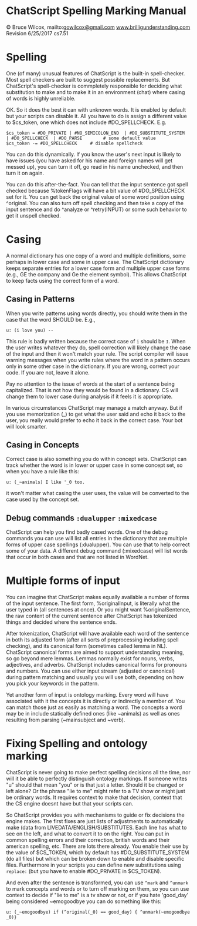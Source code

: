 # ChatScript Spelling Marking Manual
© Bruce Wilcox, mailto:gowilcox@gmail.com www.brilligunderstanding.com
<br>Revision 6/25/2017 cs7.51


# Spelling

One (of many) unusual features of ChatScript is the built-in spell-checker. Most spell checkers are built to suggest possible replacements. But ChatScript's spell-checker is commpletely responsible for deciding what substitution to make and to make it in an environment (chat) where casing of words is highly unreliable.

OK. So it does the best it can with unknown words. It is enabled by default but your scripts can disable it. All you have to do is assign a different value to $cs_token, one which does not include #DO_SPELLCHECK. E.g.

    $cs_token = #DO_PRIVATE | #NO_SEMICOLON_END  | #DO_SUBSTITUTE_SYSTEM   | #DO_SPELLCHECK  | #DO_PARSE     	# some default value
    $cs_token -= #DO_SPELLCHECK		# disable spellcheck

You can do this dynamically. If you know the user's next input is likely to have issues (you have asked for his name and foreign names will get messed up), you can turn it off, go read in his name unchecked, and then turn it on again.

You can do this after-the-fact. You can tell that the input sentence got spell checked because %tokenFlags will have a bit value of #DO_SPELLCHECK set for it. You can get back the original value of some word position using ^original. You can also  turn off spell checking and then take a copy of the input sentence and do ^analyze or ^retry(INPUT) or some such behavior to get it unspell checked. 


# Casing

A normal dictionary has one copy of a word and multiple definitions, some perhaps in lower case and some in upper case. The ChatScript dictionary keeps separate entries for a lower case form and multiple upper case forms (e.g., GE the company and Ge the element symbol). This allows ChatScript to keep facts using the correct form of a word.

## Casing in Patterns ##

When you write patterns using words directly, you should write them in the case that the word SHOULD be. E.g.,
```
u: (i love you) --
```
This rule is badly written because the correct case of `i` should be `I`. When the user writes whatever they do, spell correction will likely change the case of the input and then it won't match your rule.  The script compiler will issue warning messages when you write rules where the word in a pattern occurs only in some other case in the dictionary. If you are wrong, correct your code. If you are not, leave it alone. 

Pay no attention to the issue of words at the start of a sentence being capitalized. That is not how they would be found in a dictionary. CS will change them to lower case during analysis if it feels it is appropriate.

In various circumstances ChatScript may manage a match anyway. But if you use memorization (_) to get what the user said and echo it back to the user, you really would prefer to echo it back in the correct case. Your bot will look smarter. 

## Casing in Concepts ##

Correct case is also something you do within concept sets. ChatScript can track whether the word is in lower or upper case in some concept set, so when you have a rule like this:
```
u: (_~animals) I like '_0 too.
```
it won't matter what casing the user uses, the value will be converted to the case used by the concept set. 

## Debug commands `:dualupper` `:mixedcase` ## 

ChatScript can help you find badly cased words. One of the debug commands you can use will list all entries in the dictionary that are multiple forms of upper case spellings (:dualupper). You can use that to help correct some of your data. A different debug command (:mixedcase) will list words that occur in both cases and that are not listed in WordNet.

# Multiple forms of input

You can imagine that ChatScript makes equally available a number of forms of the input sentence. The first form, %originalInput, is literally what the user typed in (all sentences at once). Or you might want %originalSentence, the raw content of the current sentence after ChatScript has tokenized things and decided where the sentence ends.

After tokenization, ChatScript will have available each word of the sentence in both its adjusted form (after all sorts of preprocessing including spell checking), and its canonical form (sometimes called lemma in NL). ChatScript canonical forms are aimed to support understanding meaning, so go beyond mere lemmas. Lemmas normally exist for nouns, verbs, adjectives, and adverbs. ChatScript includes canonical forms for pronouns and numbers. You can use either input stream (adjusted or canonical) during pattern matching and usually you will use both, depending on how you pick your keywords in the pattern.

Yet another form of input is ontology marking. Every word will have associated with it the concepts it is directly or indirectly a member of. You can match those just as easily as matching a word. The concepts a word may be in include statically defined ones (like ~animals) as well as ones resulting from parsing (~mainsubject and ~verb).

# Fixing Spelling and ontology marking

ChatScript is never going to make perfect spelling decisions all the time, nor will it be able to perfectly distinguish ontology markings. If someone writes "u" should that mean "you" or is that just a letter. Should it be changed or left alone? Or
the phrase "lie to me" might refer to a TV show or might just be ordinary words. It requires context to make that decision, context that the CS engine doesnt have but that your scripts can.

So ChatScript provides you with mechanisms to guide or fix decisions the engine makes. The first fixes are just lists of adjustments to automatically make (data from LIVEDATA/ENGLISH/SUBSTITUTES. Each line has what to see on the left, and what to convert it to on the right. You can put in common spelling errors and their correction, british words and their american spelling, etc. There are lots there already. You enable their use by the value of $CS_TOKEN, which by default has #DO_SUBSTITUTE_SYSTEM (do all files) but which can be broken down to enable and disable specific files.  Furthermore in your scripts you can define new substitutions using `replace:` (but you have to enable #DO_PRIVATE in $CS_TOKEN).

And even after the sentence is transformed, you can use `^mark` and `^unmark` to mark concepts and words or to turn off marking on them, so you can use context to decide if "lie to me" is a tv show or not, or if you hate 'good_day' being considered ~emogoodbye you can do something like this:
```
u: (_~emogoodbye) if (^original(_0) == good_day) { ^unmark(~emogoodbye _0)}
```



